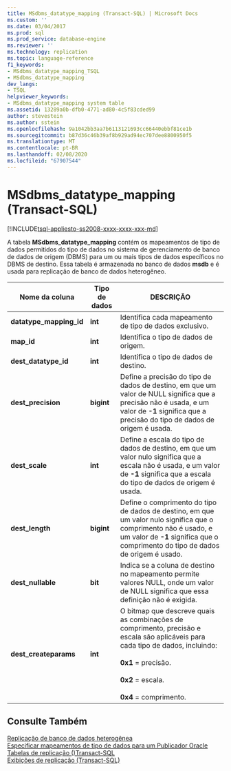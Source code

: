 ```yaml
---
title: MSdbms_datatype_mapping (Transact-SQL) | Microsoft Docs
ms.custom: ''
ms.date: 03/04/2017
ms.prod: sql
ms.prod_service: database-engine
ms.reviewer: ''
ms.technology: replication
ms.topic: language-reference
f1_keywords:
- MSdbms_datatype_mapping_TSQL
- MSdbms_datatype_mapping
dev_langs:
- TSQL
helpviewer_keywords:
- MSdbms_datatype_mapping system table
ms.assetid: 13289a0b-dfb0-4771-ad80-4c5f83cded99
author: stevestein
ms.author: sstein
ms.openlocfilehash: 9a1042bb3aa7b6113121693cc66440ebbf81ce1b
ms.sourcegitcommit: b87d36c46b39af8b929ad94ec707dee8800950f5
ms.translationtype: MT
ms.contentlocale: pt-BR
ms.lasthandoff: 02/08/2020
ms.locfileid: "67907544"
---
```

# <a name="msdbms_datatype_mapping-transact-sql"></a>MSdbms_datatype_mapping (Transact-SQL)
[!INCLUDE[tsql-appliesto-ss2008-xxxx-xxxx-xxx-md](../../includes/tsql-appliesto-ss2008-xxxx-xxxx-xxx-md.md)]

  A tabela **MSdbms_datatype_mapping** contém os mapeamentos de tipo de dados permitidos do tipo de dados no sistema de gerenciamento de banco de dados de origem (DBMS) para um ou mais tipos de dados específicos no DBMS de destino. Essa tabela é armazenada no banco de dados **msdb** e é usada para replicação de banco de dados heterogêneo.  
  
|Nome da coluna|Tipo de dados|DESCRIÇÃO|  
|-----------------|---------------|-----------------|  
|**datatype_mapping_id**|**int**|Identifica cada mapeamento de tipo de dados exclusivo.|  
|**map_id**|**int**|Identifica o tipo de dados de origem.|  
|**dest_datatype_id**|**int**|Identifica o tipo de dados de destino.|  
|**dest_precision**|**bigint**|Define a precisão do tipo de dados de destino, em que um valor de NULL significa que a precisão não é usada, e um valor de **-1** significa que a precisão do tipo de dados de origem é usada.|  
|**dest_scale**|**int**|Define a escala do tipo de dados de destino, em que um valor nulo significa que a escala não é usada, e um valor de **-1** significa que a escala do tipo de dados de origem é usada.|  
|**dest_length**|**bigint**|Define o comprimento do tipo de dados de destino, em que um valor nulo significa que o comprimento não é usado, e um valor de **-1** significa que o comprimento do tipo de dados de origem é usado.|  
|**dest_nullable**|**bit**|Indica se a coluna de destino no mapeamento permite valores NULL, onde um valor de NULL significa que essa definição não é exigida.|  
|**dest_createparams**|**int**|O bitmap que descreve quais as combinações de comprimento, precisão e escala são aplicáveis para cada tipo de dados, incluindo:<br /><br /> **0x1** = precisão.<br /><br /> **0x2** = escala.<br /><br /> **0x4** = comprimento.|  
  
## <a name="see-also"></a>Consulte Também  
 [Replicação de banco de dados heterogênea](../../relational-databases/replication/non-sql/heterogeneous-database-replication.md)   
 [Especificar mapeamentos de tipo de dados para um Publicador Oracle](../../relational-databases/replication/publish/specify-data-type-mappings-for-an-oracle-publisher.md)   
 [Tabelas de replicação &#40;&#41;Transact-SQL](../../relational-databases/system-tables/replication-tables-transact-sql.md)   
 [Exibições de replicação &#40;Transact-SQL&#41;](../../relational-databases/system-views/replication-views-transact-sql.md)  
  
  
